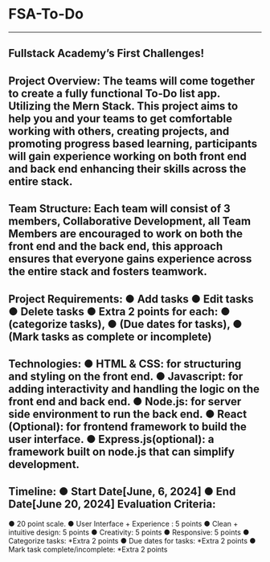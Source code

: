 # FSA-To-Do
-----------------------------------------

Fullstack Academy’s First Challenges!
-----------------------------------------

Project Overview:
The teams will come together to create a fully functional To-Do list app. Utilizing the
Mern Stack. This project aims to help you and your teams to get comfortable working
with others, creating projects, and promoting progress based learning, participants will
gain experience working on both front end and back end enhancing their skills across
the entire stack.
-----------------------------------------

Team Structure:
Each team will consist of 3 members,
Collaborative Development, all Team Members are encouraged to work on both the front end
and the back end, this approach ensures that everyone gains experience across the entire stack
and fosters teamwork.
-----------------------------------------

Project Requirements:
  ● Add tasks
  ● Edit tasks
  ● Delete tasks
  ● Extra 2 points for each:
  ● (categorize tasks),
  ● (Due dates for tasks),
  ● (Mark tasks as complete or incomplete)
  -----------------------------------------
  
Technologies:
● HTML & CSS: for structuring and styling on the front end.
● Javascript: for adding interactivity and handling the logic on the front end and back end.
● Node.js: for server side environment to run the back end.
● React (Optional): for frontend framework to build the user interface.
● Express.js(optional): a framework built on node.js that can simplify development.
-----------------------------------------

Timeline:
● Start Date[June, 6, 2024]
● End Date[June 20, 2024]
Evaluation Criteria:
-----------------------------------------

● 20 point scale.
● User Interface + Experience : 5 points
● Clean + intuitive design: 5 points
● Creativity: 5 points
● Responsive: 5 points
● Categorize tasks: *Extra 2 points
● Due dates for tasks: *Extra 2 points
● Mark task complete/incomplete: *Extra 2 points
